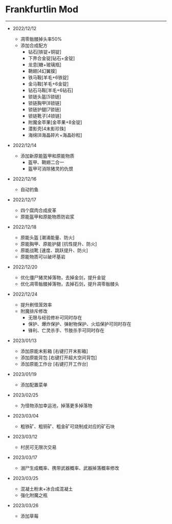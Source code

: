 # Frankfurtlin Mod 

---

- 2022/12/12  
  - 凋零骷髅掉头率50%  
  - 添加合成配方
    - 钻石[铁锭+铜锭]
    - 下界合金锭[钻石+金锭]
    - 龙息[糖+玻璃瓶]
    - 鞘翅[4幻翼膜]
    - 铁马鞍[羊毛+6铁锭]
    - 金马鞍[羊毛+6金锭]
    - 钻石马鞍[羊毛+6钻石]
    - 锁链头盔[5锁链]
    - 锁链胸甲[8锁链]
    - 锁链护腿[7锁链]
    - 锁链靴子[4锁链]
    - 附魔金苹果[金苹果+8金锭]
    - 潜影壳[4末影珍珠]
    - 海绵[8海晶碎片+海晶砂粒]

- 2022/12/14
  - 添加新原能盔甲和原能物质  
    - 盔甲、鞘翅二合一
    - 盔甲可消除猪灵的仇恨

- 2022/12/16
  - 自动钓鱼

- 2022/12/17
  - 四个腐肉合成皮革
  - 原能盔甲和原能物质防岩浆

- 2022/12/18 
  - 原能头盔 [潮涌能量、防火]
  - 原能胸甲、原能护腿 [抗性提升、防火]
  - 原能战靴 [速度、跳跃提升、防火]
  - 原能物质可以破坏基岩

- 2022/12/20
  - 优化僵尸猪灵掉落物，去掉金剑，提升金锭
  - 优化凋零骷髅掉落物，去掉石剑，提升凋零骷髅头

- 2022/12/24
  - 提升刷怪笼效率
  - 附魔排斥修改
    - 无限与经验修补可同时存在
    - 保护、爆炸保护、弹射物保护、火焰保护可同时存在
    - 锋利、亡灵杀手、节肢杀手可同时存在

- 2023/01/13
  - 添加原能末影箱 [右键打开末影箱]
  - 添加原能背包 [右键打开超大空间背包]
  - 添加原能工作台 [右键打开工作台]

- 2023/01/19
  - 添加配置菜单

- 2023/02/25
  - 为怪物添加幸运池，掉落更多掉落物

- 2023/03/04
  - 粗铁矿、粗铜矿、粗金矿可烧制成对应的矿石块

- 2023/03/12
  - 村民可无限次交易

- 2023/03/17
  - 溺尸生成概率、携带武器概率、武器掉落概率修改

- 2023/03/25
  - 混凝土粉末+冰合成混凝土
  - 强化附魔之瓶

- 2023/03/26
  - 添加草莓